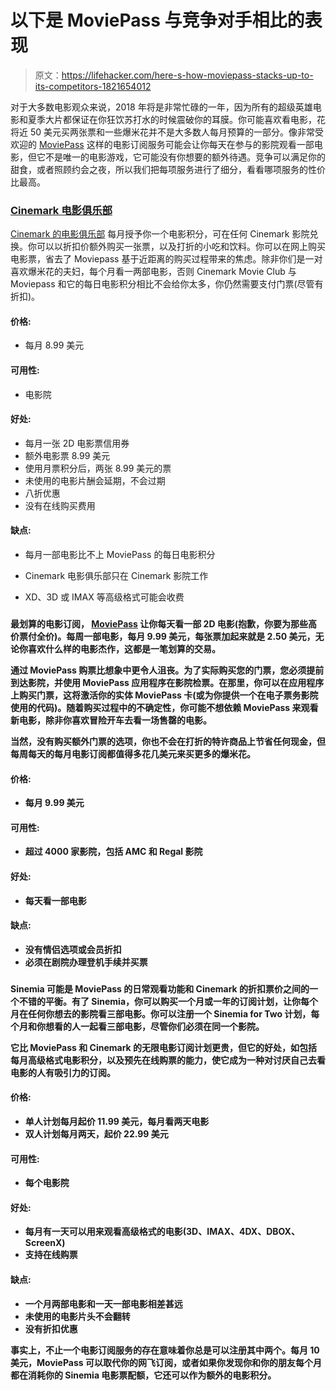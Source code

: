 # 以下是 MoviePass 与竞争对手相比的表现

> 原文：<https://lifehacker.com/here-s-how-moviepass-stacks-up-to-its-competitors-1821654012>

对于大多数电影观众来说，2018 年将是非常忙碌的一年，因为所有的超级英雄电影和夏季大片都保证在你狂饮苏打水的时候震破你的耳膜。你可能喜欢看电影，花将近 50 美元买两张票和一些爆米花并不是大多数人每月预算的一部分。像非常受欢迎的 [MoviePass](https://lifehacker.com/moviepass-now-offers-unlimited-movies-in-theaters-for-1797865400#_ga=2.46464039.14723568.1514465278-1371574852.1507643556) 这样的电影订阅服务可能会让你每天在参与的影院观看一部电影，但它不是唯一的电影游戏，它可能没有你想要的额外待遇。竞争可以满足你的甜食，或者照顾约会之夜，所以我们把每项服务进行了细分，看看哪项服务的性价比最高。



### [**Cinemark 电影俱乐部**](https://www.cinemark.com/movieclub)

[Cinemark 的电影俱乐部](https://www.cinemark.com/movieclub) 每月授予你一个电影积分，可在任何 Cinemark 影院兑换。你可以以折扣价额外购买一张票，以及打折的小吃和饮料。你可以在网上购买电影票，省去了 Moviepass 基于近距离的购买过程带来的焦虑。除非你们是一对喜欢爆米花的夫妇，每个月看一两部电影，否则 Cinemark Movie Club 与 Moviepass 和它的每日电影积分相比不会给你太多，你仍然需要支付门票(尽管有折扣)。

#### **价格**:

*   每月 8.99 美元

#### **可用性**:

*   电影院

#### **好处**:

*   每月一张 2D 电影票信用券
*   额外电影票 8.99 美元
*   使用月票积分后，两张 8.99 美元的票
*   未使用的电影片酬会延期，不会过期
*   八折优惠
*   没有在线购买费用

#### **缺点**:

*   每月一部电影比不上 MoviePass 的每日电影积分

*   Cinemark 电影俱乐部只在 Cinemark 影院工作
*   XD、3D 或 IMAX 等高级格式可能会收费

### [](https://www.moviepass.com/)

**最划算的电影订阅， [MoviePass](https://www.moviepass.com/) 让你每天看一部 2D 电影(抱歉，你要为那些高价票付全价)。每周一部电影，每月 9.99 美元，每张票加起来就是 2.50 美元，无论你喜欢什么样的电影杰作，这都是一笔划算的交易。**

**通过 MoviePass 购票比想象中更令人沮丧。为了实际购买您的门票，您必须提前到达影院，并使用 MoviePass 应用程序在影院检票。在那里，你可以在应用程序上购买门票，这将激活你的实体 MoviePass 卡(或为你提供一个在电子票务影院使用的代码)。随着购买过程中的不确定性，你可能不想依赖 MoviePass 来观看新电影，除非你喜欢冒险开车去看一场售罄的电影。**

**当然，没有购买额外门票的选项，你也不会在打折的特许商品上节省任何现金，但每周每天的每月电影订阅都值得多花几美元来买更多的爆米花。**

#### ****价格**:**

*   **每月 9.99 美元**

#### ****可用性**:**

*   **超过 4000 家影院，包括 AMC 和 Regal 影院**

#### ****好处**:**

*   **每天看一部电影**

#### ****缺点**:**

*   **没有情侣选项或会员折扣**
*   **必须在剧院办理登机手续并买票**

### **[](https://www.sinemia.com/)**

****Sinemia 可能是 MoviePass 的日常观看功能和 Cinemark 的折扣票价之间的一个不错的平衡。有了 Sinemia，你可以购买一个月或一年的订阅计划，让你每个月在任何你想去的影院看三部电影。你可以注册一个 Sinemia for Two 计划，每个月和你想看的人一起看三部电影，尽管你们必须在同一个影院。****

****它比 MoviePass 和 Cinemark 的无限电影订阅计划更贵，但它的好处，如包括每月高级格式电影积分，以及预先在线购票的能力，使它成为一种对讨厌自己去看电影的人有吸引力的订阅。****

#### ******价格**:****

*   ****单人计划每月起价 11.99 美元，每月看两天电影****
*   ****双人计划每月两天，起价 22.99 美元****

#### ******可用性**:****

*   ****每个电影院****

#### ******好处**:****

*   ****每月有一天可以用来观看高级格式的电影(3D、IMAX、4DX、DBOX、ScreenX)****
*   ****支持在线购票****

#### ******缺点**:****

*   ****一个月两部电影和一天一部电影相差甚远****
*   ****未使用的电影片头不会翻转****
*   ****没有折扣优惠****

****事实上，不止一个电影订阅服务的存在意味着你总是可以注册其中两个。每月 10 美元，MoviePass 可以取代你的网飞订阅，或者如果你发现你和你的朋友每个月都在消耗你的 Sinemia 电影票配额，它还可以作为额外的电影积分。****